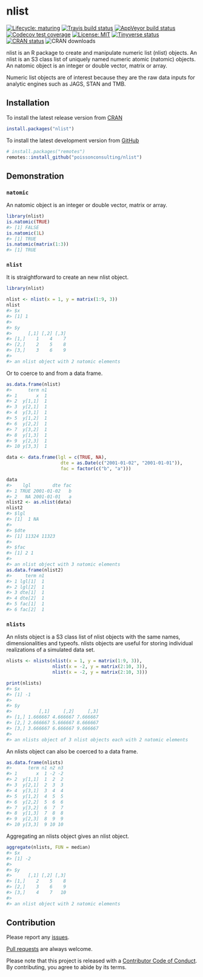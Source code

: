 
<!-- README.md is generated from README.Rmd. Please edit that file -->

# nlist

<!-- badges: start -->

[![Lifecycle:
maturing](https://img.shields.io/badge/lifecycle-maturing-blue.svg)](https://www.tidyverse.org/lifecycle/#maturing)
[![Travis build
status](https://travis-ci.com/poissonconsulting/nlist.svg?branch=master)](https://travis-ci.com/poissonconsulting/nlist)
[![AppVeyor build
status](https://ci.appveyor.com/api/projects/status/github/poissonconsulting/nlist?branch=master&svg=true)](https://ci.appveyor.com/project/poissonconsulting/nlist)
[![Codecov test
coverage](https://codecov.io/gh/poissonconsulting/nlist/branch/master/graph/badge.svg)](https://codecov.io/gh/poissonconsulting/nlist?branch=master)
[![License:
MIT](https://img.shields.io/badge/License-MIT-green.svg)](https://opensource.org/licenses/MIT)
[![Tinyverse
status](https://tinyverse.netlify.com/badge/nlist)](https://CRAN.R-project.org/package=nlist)
[![CRAN
status](https://www.r-pkg.org/badges/version/nlist)](https://cran.r-project.org/package=nlist)
![CRAN downloads](http://cranlogs.r-pkg.org/badges/nlist)
<!-- badges: end -->

nlist is an R package to create and manipulate numeric list (nlist)
objects. An nlist is an S3 class list of uniquely named numeric atomic
(natomic) objects. An natomic object is an integer or double vector,
matrix or array.

Numeric list objects are of interest because they are the raw data
inputs for analytic engines such as JAGS, STAN and TMB.

## Installation

To install the latest release version from
[CRAN](https://cran.r-project.org)

``` r
install.packages("nlist")
```

To install the latest development version from
[GitHub](https://github.com/poissonconsulting/hmstimer)

``` r
# install.packages("remotes")
remotes::install_github("poissonconsulting/nlist")
```

## Demonstration

### `natomic`

An natomic object is an integer or double vector, matrix or array.

``` r
library(nlist)
is.natomic(TRUE)
#> [1] FALSE
is.natomic(1L)
#> [1] TRUE
is.natomic(matrix(1:3))
#> [1] TRUE
```

### `nlist`

It is straightforward to create an new nlist object.

``` r
library(nlist)

nlist <- nlist(x = 1, y = matrix(1:9, 3))
nlist
#> $x
#> [1] 1
#> 
#> $y
#>      [,1] [,2] [,3]
#> [1,]    1    4    7
#> [2,]    2    5    8
#> [3,]    3    6    9
#> 
#> an nlist object with 2 natomic elements
```

Or to coerce to and from a data frame.

``` r
as.data.frame(nlist)
#>      term n1
#> 1       x  1
#> 2  y[1,1]  1
#> 3  y[2,1]  1
#> 4  y[3,1]  1
#> 5  y[1,2]  1
#> 6  y[2,2]  1
#> 7  y[3,2]  1
#> 8  y[1,3]  1
#> 9  y[2,3]  1
#> 10 y[3,3]  1

data <- data.frame(lgl = c(TRUE, NA),
                    dte = as.Date(c("2001-01-02", "2001-01-01")),
                    fac = factor(c("b", "a")))

data
#>    lgl        dte fac
#> 1 TRUE 2001-01-02   b
#> 2   NA 2001-01-01   a
nlist2 <- as.nlist(data)
nlist2
#> $lgl
#> [1]  1 NA
#> 
#> $dte
#> [1] 11324 11323
#> 
#> $fac
#> [1] 2 1
#> 
#> an nlist object with 3 natomic elements
as.data.frame(nlist2)
#>     term n1
#> 1 lgl[1]  1
#> 2 lgl[2]  1
#> 3 dte[1]  1
#> 4 dte[2]  1
#> 5 fac[1]  1
#> 6 fac[2]  1
```

### `nlists`

An nlists object is a S3 class list of nlist objects with the same
names, dimensionalities and typeofs. nlists objects are useful for
storing individual realizations of a simulated data set.

``` r
nlists <- nlists(nlist(x = 1, y = matrix(1:9, 3)), 
                 nlist(x = -2, y = matrix(2:10, 3)),
                 nlist(x = -2, y = matrix(2:10, 3)))

print(nlists)
#> $x
#> [1] -1
#> 
#> $y
#>          [,1]     [,2]     [,3]
#> [1,] 1.666667 4.666667 7.666667
#> [2,] 2.666667 5.666667 8.666667
#> [3,] 3.666667 6.666667 9.666667
#> 
#> an nlists object of 3 nlist objects each with 2 natomic elements
```

An nlists object can also be coerced to a data frame.

``` r
as.data.frame(nlists)
#>      term n1 n2 n3
#> 1       x  1 -2 -2
#> 2  y[1,1]  1  2  2
#> 3  y[2,1]  2  3  3
#> 4  y[3,1]  3  4  4
#> 5  y[1,2]  4  5  5
#> 6  y[2,2]  5  6  6
#> 7  y[3,2]  6  7  7
#> 8  y[1,3]  7  8  8
#> 9  y[2,3]  8  9  9
#> 10 y[3,3]  9 10 10
```

Aggregating an nlists object gives an nlist object.

``` r
aggregate(nlists, FUN = median)
#> $x
#> [1] -2
#> 
#> $y
#>      [,1] [,2] [,3]
#> [1,]    2    5    8
#> [2,]    3    6    9
#> [3,]    4    7   10
#> 
#> an nlist object with 2 natomic elements
```

## Contribution

Please report any
[issues](https://github.com/poissonconsulting/nlist/issues).

[Pull requests](https://github.com/poissonconsulting/nlist/pulls) are
always welcome.

Please note that this project is released with a [Contributor Code of
Conduct](https://github.com/poissonconsulting/nlist/blob/master/CODE_OF_CONDUCT.md).
By contributing, you agree to abide by its terms.
